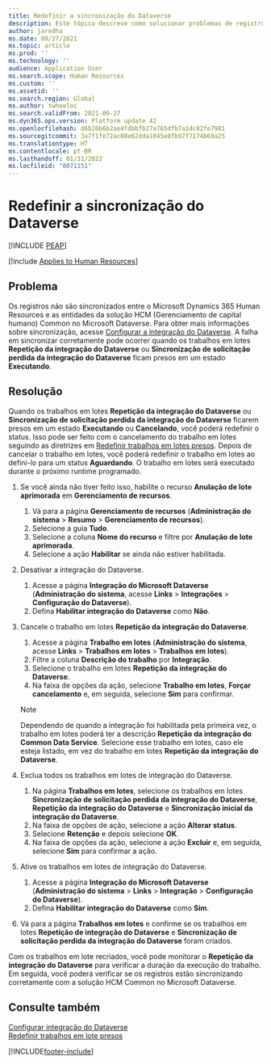 ```yaml
---
title: Redefinir a sincronização do Dataverse
description: Este tópico descreve como solucionar problemas de registros que não são sincronizados corretamente entre o Microsoft Dynamics 365 Human Resources e a solução HCM (Gerenciamento de capital humano) Common no Microsoft Dataverse.
author: jaredha
ms.date: 09/27/2021
ms.topic: article
ms.prod: ''
ms.technology: ''
audience: Application User
ms.search.scope: Human Resources
ms.custom: ''
ms.assetid: ''
ms.search.region: Global
ms.author: twheeloc
ms.search.validFrom: 2021-09-27
ms.dyn365.ops.version: Platform update 42
ms.openlocfilehash: d6b20b6b2ae4fdbbfb27a765dfb7a1dc82fe7981
ms.sourcegitcommit: 3a7f1fe72ac08e62dda1045e0fb97f7174b69a25
ms.translationtype: HT
ms.contentlocale: pt-BR
ms.lasthandoff: 01/31/2022
ms.locfileid: "8071151"
---
```

# <a name="reset-dataverse-synchronization"></a>Redefinir a sincronização do Dataverse


[!INCLUDE [PEAP](../includes/peap-2.md)]

[!include [Applies to Human Resources](../includes/applies-to-hr.md)]

## <a name="issue"></a>Problema

Os registros não são sincronizados entre o Microsoft Dynamics 365 Human Resources e as entidades da solução HCM (Gerenciamento de capital humano) Common no Microsoft Dataverse. Para obter mais informações sobre sincronização, acesse [Configurar a integração do Dataverse](hr-admin-integration-common-data-service.md). A falha em sincronizar corretamente pode ocorrer quando os trabalhos em lotes **Repetição da integração do Dataverse** ou **Sincronização de solicitação perdida da integração do Dataverse** ficam presos em um estado **Executando**.

## <a name="resolution"></a>Resolução

Quando os trabalhos em lotes **Repetição da integração do Dataverse** ou **Sincronização de solicitação perdida da integração do Dataverse** ficarem presos em um estado **Executando** ou **Cancelando**, você poderá redefinir o status. Isso pode ser feito com o cancelamento do trabalho em lotes seguindo as diretrizes em [Redefinir trabalhos em lotes presos](hr-admin-troubleshooting-batch-execution.md). Depois de cancelar o trabalho em lotes, você poderá redefinir o trabalho em lotes ao defini-lo para um status **Aguardando**. O trabalho em lotes será executado durante o próximo runtime programado.

1. Se você ainda não tiver feito isso, habilite o recurso **Anulação de lote aprimorada** em **Gerenciamento de recursos**.
   1. Vá para a página **Gerenciamento de recursos** (**Administração do sistema** > **Resumo** > **Gerenciamento de recursos**).
   2. Selecione a guia **Tudo**.
   3. Selecione a coluna **Nome do recurso** e filtre por **Anulação de lote aprimorada**.
   4. Selecione a ação **Habilitar** se ainda não estiver habilitada.

2. Desativar a integração do Dataverse.
   1. Acesse a página **Integração do Microsoft Dataverse** (**Administração do sistema**, acesse **Links** > **Integrações** > **Configuração do Dataverse**).
   2. Defina **Habilitar integração do Dataverse** como **Não**.

3. Cancele o trabalho em lotes **Repetição da integração do Dataverse**.
   1. Acesse a página **Trabalho em lotes** (**Administração do sistema**, acesse **Links** > **Trabalhos em lotes** > **Trabalhos em lotes**).
   2. Filtre a coluna **Descrição do trabalho** por **Integração**.
   3. Selecione o trabalho em lotes **Repetição da integração do Dataverse**.
   4. Na faixa de opções da ação, selecione **Trabalho em lotes**, **Forçar cancelamento** e, em seguida, selecione **Sim** para confirmar.

   > [!NOTE]
   > Dependendo de quando a integração foi habilitada pela primeira vez, o trabalho em lotes poderá ter a descrição **Repetição da integração do Common Data Service**. Selecione esse trabalho em lotes, caso ele esteja listado, em vez do trabalho em lotes **Repetição da integração do Dataverse**.

4. Exclua todos os trabalhos em lotes de integração do Dataverse.
   1. Na página **Trabalhos em lotes**, selecione os trabalhos em lotes **Sincronização de solicitação perdida da integração do Dataverse**, **Repetição da integração do Dataverse** e **Sincronização inicial da integração do Dataverse**.
   2. Na faixa de opções de ação, selecione a ação **Alterar status**. 
   3. Selecione **Retenção** e depois selecione **OK**.
   4. Na faixa de opções da ação, selecione a ação **Excluir** e, em seguida, selecione **Sim** para confirmar a ação.

5. Ative os trabalhos em lotes de integração do Dataverse.
   1. Acesse a página **Integração do Microsoft Dataverse** (**Administração do sistema** > **Links** > **Integração** > **Configuração do Dataverse**).
   2. Defina **Habilitar integração do Dataverse** como **Sim**.

6. Vá para a página **Trabalhos em lotes** e confirme se os trabalhos em lotes **Repetição de integração do Dataverse** e **Sincronização de solicitação perdida da integração do Dataverse** foram criados.

Com os trabalhos em lote recriados, você pode monitorar o **Repetição da integração do Dataverse** para verificar a duração da execução do trabalho. Em seguida, você poderá verificar se os registros estão sincronizando corretamente com a solução HCM Common no Microsoft Dataverse.

## <a name="see-also"></a>Consulte também

[Configurar integração do Dataverse](hr-admin-integration-common-data-service.md)<br>
[Redefinir trabalhos em lote presos](hr-admin-troubleshooting-batch-execution.md)


[!INCLUDE[footer-include](../includes/footer-banner.md)]
